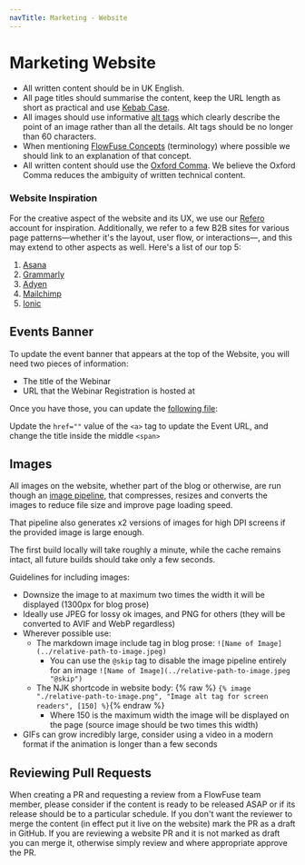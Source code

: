 ```yaml
---
navTitle: Marketing - Website
---
```


# Marketing Website

- All written content should be in UK English.
- All page titles should summarise the content, keep the URL length as short as practical and use [Kebab Case](https://en.wiktionary.org/wiki/kebab_case).
- All images should use informative [alt tags](https://www.w3.org/WAI/tutorials/images/tips/) which clearly describe the point of an image rather than all the details. Alt tags should be no longer than 60 characters.
- When mentioning [FlowFuse Concepts](/docs/user/concepts/) (terminology) where possible we should link to an explanation of that concept.
- All written content should use the [Oxford Comma](https://en.wikipedia.org/wiki/Serial_comma). We believe the Oxford Comma reduces the ambiguity of written technical content.

### Website Inspiration

For the creative aspect of the website and its UX, we use our [Refero](https://refero.design/) account for inspiration. Additionally, we refer to a few B2B sites for various page patterns—whether it's the layout, user flow, or interactions—, and this may extend to other aspects as well. Here's a list of our top 5:

1. [Asana](https://asana.com/)
2. [Grammarly](https://www.grammarly.com/business)
3. [Adyen](https://www.adyen.com/)
4. [Mailchimp](https://mailchimp.com/)
5. [Ionic](https://ionic.io/)

## Events Banner

To update the event banner that appears at the top of the Website, you will need two pieces of information:

- The title of the Webinar
- URL that the Webinar Registration is hosted at

Once you have those, you can update the [following file](https://github.com/FlowFuse/website/blob/main/src/_includes/components/events-banner.njk):

Update the `href=""` value of the `<a>` tag to update the Event URL, and change the title inside the middle `<span>`

## Images

All images on the website, whether part of the blog or otherwise, are run though an [image pipeline](https://github.com/FlowFuse/website/blob/main/lib/image-handler.js), that compresses, resizes and converts the images to reduce file size and improve page loading speed.

That pipeline also generates x2 versions of images for high DPI screens if the provided image is large enough.

The first build locally will take roughly a minute, while the cache remains intact, all future builds should take only a few seconds.

Guidelines for including images:

- Downsize the image to at maximum two times the width it will be displayed (1300px for blog prose)
- Ideally use JPEG for lossy ok images, and PNG for others (they will be converted to AVIF and WebP regardless)
- Wherever possible use:
  - The markdown image include tag in blog prose: `![Name of Image](../relative-path-to-image.jpeg)` 
    - You can use the `@skip` tag to disable the image pipeline entirely for an image `![Name of Image](../relative-path-to-image.jpeg "@skip")`
  - The NJK shortcode in website body: {% raw %} `{% image "./relative-path-to-image.png", "Image alt tag for screen readers", [150] %}`{% endraw %}
    - Where 150 is the maximum width the image will be displayed on the page (source image should be two times this width)
- GIFs can grow incredibly large, consider using a video in a modern format if the animation is longer than a few seconds

## Reviewing Pull Requests

When creating a PR and requesting a review from a FlowFuse team member, please consider if
the content is ready to be released ASAP or if its release should be to a particular schedule. If you
don't want the reviewer to merge the content (in effect put it live on the website) mark the PR as a draft in GitHub.
If you are reviewing a website PR and it is not marked as draft you can merge it, otherwise simply review and where appropriate approve the PR.
